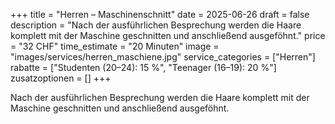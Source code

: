 +++
title = "Herren – Maschinenschnitt"
date = 2025-06-26
draft = false
description = "Nach der ausführlichen Besprechung werden die Haare komplett mit der Maschine geschnitten und anschließend ausgeföhnt."
price = "32 CHF"
time_estimate = "20 Minuten"
image = "images/services/herren_maschiene.jpg"
service_categories = ["Herren"]
rabatte = ["Studenten (20–24): 15 %", "Teenager (16–19): 20 %"]
zusatzoptionen = []
+++

Nach der ausführlichen Besprechung werden die Haare komplett mit der Maschine geschnitten und anschließend ausgeföhnt.
